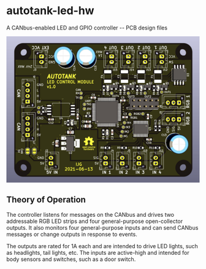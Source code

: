 # autotank-led-hw

A CANbus-enabled LED and GPIO controller -- PCB design files

![PCB](PCB.jpg)


## Theory of Operation

The controller listens for messages on the CANbus and drives two addressable RGB LED strips and four general-purpose open-collector outputs. It also monitors four general-purpose inputs and can send CANbus messages or change outputs in response to events.

The outputs are rated for 1A each and are intended to drive LED lights, such as headlights, tail lights, etc. The inputs are active-high and intended for body sensors and switches, such as a door switch.
